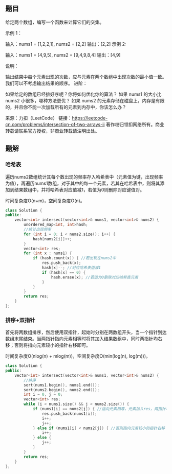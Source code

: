 ## 题目

给定两个数组，编写一个函数来计算它们的交集。

 

示例 1：

输入：nums1 = [1,2,2,1], nums2 = [2,2]
输出：[2,2]
示例 2:

输入：nums1 = [4,9,5], nums2 = [9,4,9,8,4]
输出：[4,9]


说明：

输出结果中每个元素出现的次数，应与元素在两个数组中出现次数的最小值一致。
我们可以不考虑输出结果的顺序。
进阶：

如果给定的数组已经排好序呢？你将如何优化你的算法？
如果 nums1 的大小比 nums2 小很多，哪种方法更优？
如果 nums2 的元素存储在磁盘上，内存是有限的，并且你不能一次加载所有的元素到内存中，你该怎么办？

来源：力扣（LeetCode）
链接：https://leetcode-cn.com/problems/intersection-of-two-arrays-ii
著作权归领扣网络所有。商业转载请联系官方授权，非商业转载请注明出处。

## 题解

### 哈希表

遍历nums2数组统计其每个数出现的频率存入哈希表中（元素值为键，出现频率为值），再遍历nums1数组，对于其中的每一个元素，若其在哈希表中，则将其添加到结果数组中，并将哈希表对应值减1，若值为0则删除对应键值对。

时间复杂度O(n+m)，空间复杂度O(n)。

```c++
class Solution {
public:
    vector<int> intersect(vector<int>& nums1, vector<int>& nums2) {
        unordered_map<int, int>hash;
        //统计出现频率
        for (int i = 0; i < nums2.size(); i++) {
            hash[nums2[i]]++;
        }
        vector<int> res;
        for (int x : nums1) {
            if (hash.count(x)) { //若出现在nums2中
                res.push_back(x);
                hash[x]--; //对应哈希表值减1
                if (hash[x] == 0) {
                    hash.erase(x); //若值为0删除对应哈希表元素
                }
            }
        }
        return res;
    }
};
```

### 排序+双指针

首先将两数组排序，然后使用双指针，起始时分别在两数组开头，当一个指针到达数组末尾结束。当两指针指向元素相等时将其加入结果数组中，同时两指针均右移；否则将指向元素较小的指针右移即可。

时间复杂度O(nlog(n) + mlog(m))，空间复杂度O(min(log(n), log(m)))。

```c++
class Solution {
public:
    vector<int> intersect(vector<int>& nums1, vector<int>& nums2) {
        //排序
        sort(nums1.begin(), nums1.end());
        sort(nums2.begin(), nums2.end());
        int i = 0, j = 0;
        vector<int> res;
        while (i < nums1.size() && j < nums2.size()) {
            if (nums1[i] == nums2[j]) { //指向元素相等，元素加入res，两指针均右移
                res.push_back(nums1[i]);
                i++;
                j++;
            } else if (nums1[i] < nums2[j]) { //否则指向元素较小的指针右移
                i++;
            } else {
                j++;
            }
        }
        return res;
    }
};
```

